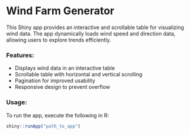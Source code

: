 # **Wind Farm Generator**

This Shiny app provides an interactive and scrollable table for visualizing wind data. The app dynamically loads wind speed and direction data, allowing users to explore trends efficiently.

### **Features:**
- Displays wind data in an interactive table
- Scrollable table with horizontal and vertical scrolling
- Pagination for improved usability
- Responsive design to prevent overflow

### **Usage:**
To run the app, execute the following in R:

```r
shiny::runApp("path_to_app")
